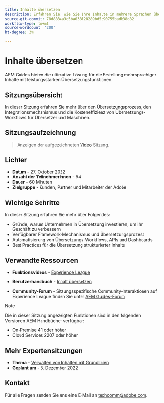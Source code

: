 ```yaml
---
title: Inhalte übersetzen
description: Erfahren Sie, wie Sie Ihre Inhalte in mehrere Sprachen übersetzen können.
source-git-commit: 78d8834a3c5ba038f28289bd5c90755badb38d82
workflow-type: tm+mt
source-wordcount: '200'
ht-degree: 3%

---
```


# Inhalte übersetzen

AEM Guides bieten die ultimative Lösung für die Erstellung mehrsprachiger Inhalte mit leistungsstarken Übersetzungsfunktionen.

## Sitzungsübersicht

In dieser Sitzung erfahren Sie mehr über den Übersetzungsprozess, den Integrationsmechanismus und die Kosteneffizienz von Übersetzungs-Workflows für Übersetzer und Maschinen.

## Sitzungsaufzeichnung

>Anzeigen der aufgezeichneten [Video](https://video.tv.adobe.com/v/3414140/translation-aem-guides?quality=12&learn=on) Sitzung.

## Lichter

- **Datum** - 27. Oktober 2022
- **Anzahl der TeilnehmerInnen** - 94
- **Dauer** - 60 Minuten
- **Zielgruppe** - Kunden, Partner und Mitarbeiter der Adobe

## Wichtige Schritte

In dieser Sitzung erfahren Sie mehr über Folgendes:
- Gründe, warum Unternehmen in Übersetzung investieren, um ihr Geschäft zu verbessern
- Verfügbarer Framework-Mechanismus und Übersetzungsprozess
- Automatisierung von Übersetzungs-Workflows, APIs und Dashboards
- Best Practices für die Übersetzung strukturierter Inhalte

## Verwandte Ressourcen

- **Funktionsvideos** -  [Experience League](https://experienceleague.adobe.com/docs/experience-manager-guides-learn/videos/advanced-user-guide/overview.html?lang=en)

- **Benutzerhandbuch** - [Inhalt übersetzen](https://help.adobe.com/en_US/xml-documentation-for-adobe-experience-manager/index.html#t=DXML-master-map%2Ftranslation.html)

- **Community-Forum** - Sitzungsspezifische Community-Interaktionen auf Experience League finden Sie unter [AEM Guides-Forum](https://experienceleaguecommunities.adobe.com/t5/experience-manager-guides/bd-p/xml-documentation-discussions)

>[!NOTE]
>
> Die in dieser Sitzung angezeigten Funktionen sind in den folgenden Versionen AEM Handbücher verfügbar:
> - On-Premise 4.1 oder höher
> - Cloud Services 2207 oder höher


## Mehr Expertensitzungen

- **Thema** - [Verwalten von Inhalten mit Grundlinien](baselines-dec22.md)
- **Geplant am** - 8. Dezember 2022

## Kontakt

Für alle Fragen senden Sie uns eine E-Mail an techcomm@adobe.com.